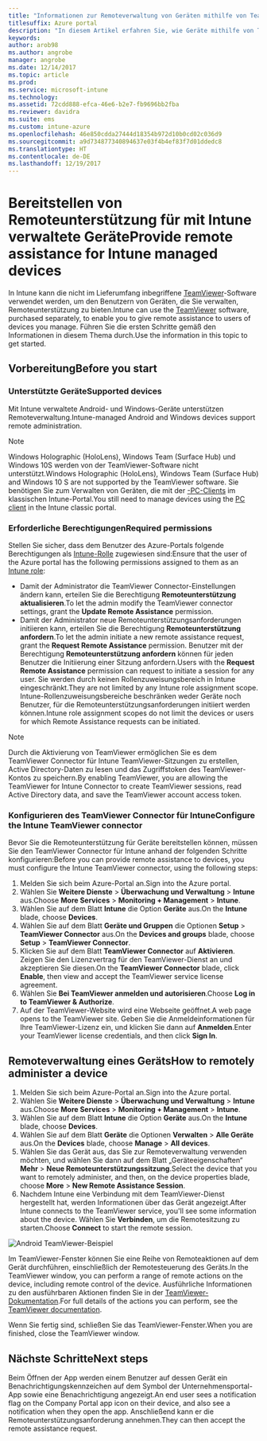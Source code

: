 ```yaml
---
title: "Informationen zur Remoteverwaltung von Geräten mithilfe von TeamViewer"
titlesuffix: Azure portal
description: "In diesem Artikel erfahren Sie, wie Geräte mithilfe von TeamViewer remote verwaltet werden."
keywords: 
author: arob98
ms.author: angrobe
manager: angrobe
ms.date: 12/14/2017
ms.topic: article
ms.prod: 
ms.service: microsoft-intune
ms.technology: 
ms.assetid: 72cdd888-efca-46e6-b2e7-fb9696bb2fba
ms.reviewer: davidra
ms.suite: ems
ms.custom: intune-azure
ms.openlocfilehash: 46e850cdda27444d18354b972d10b0cd02c036d9
ms.sourcegitcommit: a9d734877340894637e03f4b4ef83f7d01ddedc8
ms.translationtype: HT
ms.contentlocale: de-DE
ms.lasthandoff: 12/19/2017
---
```

# <a name="provide-remote-assistance-for-intune-managed-devices"></a><span data-ttu-id="78ec4-103">Bereitstellen von Remoteunterstützung für mit Intune verwaltete Geräte</span><span class="sxs-lookup"><span data-stu-id="78ec4-103">Provide remote assistance for Intune managed devices</span></span>

<span data-ttu-id="78ec4-104">In Intune kann die nicht im Lieferumfang inbegriffene [TeamViewer](https://www.teamviewer.com)-Software verwendet werden, um den Benutzern von Geräten, die Sie verwalten, Remoteunterstützung zu bieten.</span><span class="sxs-lookup"><span data-stu-id="78ec4-104">Intune can use the [TeamViewer](https://www.teamviewer.com) software, purchased separately, to enable you to give remote assistance to users of devices you manage.</span></span> <span data-ttu-id="78ec4-105">Führen Sie die ersten Schritte gemäß den Informationen in diesem Thema durch.</span><span class="sxs-lookup"><span data-stu-id="78ec4-105">Use the information in this topic to get started.</span></span>

## <a name="before-you-start"></a><span data-ttu-id="78ec4-106">Vorbereitung</span><span class="sxs-lookup"><span data-stu-id="78ec4-106">Before you start</span></span>

### <a name="supported-devices"></a><span data-ttu-id="78ec4-107">Unterstützte Geräte</span><span class="sxs-lookup"><span data-stu-id="78ec4-107">Supported devices</span></span>

<span data-ttu-id="78ec4-108">Mit Intune verwaltete Android- und Windows-Geräte unterstützen Remoteverwaltung.</span><span class="sxs-lookup"><span data-stu-id="78ec4-108">Intune-managed Android and Windows devices support remote administration.</span></span>

>[!NOTE]
><span data-ttu-id="78ec4-109">Windows Holographic (HoloLens), Windows Team (Surface Hub) und Windows 10S werden von der TeamViewer-Software nicht unterstützt.</span><span class="sxs-lookup"><span data-stu-id="78ec4-109">Windows Holographic (HoloLens), Windows Team (Surface Hub) and Windows 10 S are not supported by the TeamViewer software.</span></span> <span data-ttu-id="78ec4-110">Sie benötigen Sie zum Verwalten von Geräten, die mit der [-PC-Clients](/intune-classic/deploy-use/pc-management-comparison?toc=/intune/toc.json) im klassischen Intune-Portal.</span><span class="sxs-lookup"><span data-stu-id="78ec4-110">You still need to manage devices using the [PC client](/intune-classic/deploy-use/pc-management-comparison?toc=/intune/toc.json) in the Intune classic portal.</span></span>



### <a name="required-permissions"></a><span data-ttu-id="78ec4-111">Erforderliche Berechtigungen</span><span class="sxs-lookup"><span data-stu-id="78ec4-111">Required permissions</span></span>

<span data-ttu-id="78ec4-112">Stellen Sie sicher, dass dem Benutzer des Azure-Portals folgende Berechtigungen als [Intune-Rolle](https://docs.microsoft.com/intune-azure/access-control/role-based-access-control) zugewiesen sind:</span><span class="sxs-lookup"><span data-stu-id="78ec4-112">Ensure that the user of the Azure portal has the following permissions assigned to them as an [Intune role](https://docs.microsoft.com/intune-azure/access-control/role-based-access-control):</span></span>
- <span data-ttu-id="78ec4-113">Damit der Administrator die TeamViewer Connector-Einstellungen ändern kann, erteilen Sie die Berechtigung **Remoteunterstützung aktualisieren**.</span><span class="sxs-lookup"><span data-stu-id="78ec4-113">To let the admin modify the TeamViewer connector settings, grant the **Update Remote Assistance** permission.</span></span>
- <span data-ttu-id="78ec4-114">Damit der Administrator neue Remoteunterstützungsanforderungen initiieren kann, erteilen Sie die Berechtigung **Remoteunterstützung anfordern**.</span><span class="sxs-lookup"><span data-stu-id="78ec4-114">To let the admin initiate a new remote assistance request, grant the **Request Remote Assistance** permission.</span></span> <span data-ttu-id="78ec4-115">Benutzer mit der Berechtigung **Remoteunterstützung anfordern** können für jeden Benutzer die Initiierung einer Sitzung anfordern.</span><span class="sxs-lookup"><span data-stu-id="78ec4-115">Users with the **Request Remote Assistance** permission can request to initiate a session for any user.</span></span> <span data-ttu-id="78ec4-116">Sie werden durch keinen Rollenzuweisungsbereich in Intune eingeschränkt.</span><span class="sxs-lookup"><span data-stu-id="78ec4-116">They are not limited by any Intune role assignment scope.</span></span> <span data-ttu-id="78ec4-117">Intune-Rollenzuweisungsbereiche beschränken weder Geräte noch Benutzer, für die Remoteunterstützungsanforderungen initiiert werden können.</span><span class="sxs-lookup"><span data-stu-id="78ec4-117">Intune role assignment scopes do not limit the devices or users for which Remote Assistance requests can be initiated.</span></span>

>[!NOTE]
><span data-ttu-id="78ec4-118">Durch die Aktivierung von TeamViewer ermöglichen Sie es dem TeamViewer Connector für Intune TeamViewer-Sitzungen zu erstellen, Active Directory-Daten zu lesen und das Zugriffstoken des TeamViewer-Kontos zu speichern.</span><span class="sxs-lookup"><span data-stu-id="78ec4-118">By enabling TeamViewer, you are allowing the TeamViewer for Intune Connector to create TeamViewer sessions, read Active Directory data, and save the TeamViewer account access token.</span></span>

### <a name="configure-the-intune-teamviewer-connector"></a><span data-ttu-id="78ec4-119">Konfigurieren des TeamViewer Connector für Intune</span><span class="sxs-lookup"><span data-stu-id="78ec4-119">Configure the Intune TeamViewer connector</span></span>

<span data-ttu-id="78ec4-120">Bevor Sie die Remoteunterstützung für Geräte bereitstellen können, müssen Sie den TeamViewer Connector für Intune anhand der folgenden Schritte konfigurieren:</span><span class="sxs-lookup"><span data-stu-id="78ec4-120">Before you can provide remote assistance to devices, you must configure the Intune TeamViewer connector, using the following steps:</span></span>


1. <span data-ttu-id="78ec4-121">Melden Sie sich beim Azure-Portal an.</span><span class="sxs-lookup"><span data-stu-id="78ec4-121">Sign into the Azure portal.</span></span>
2. <span data-ttu-id="78ec4-122">Wählen Sie **Weitere Dienste** > **Überwachung und Verwaltung** > **Intune** aus.</span><span class="sxs-lookup"><span data-stu-id="78ec4-122">Choose **More Services** > **Monitoring + Management** > **Intune**.</span></span>
3. <span data-ttu-id="78ec4-123">Wählen Sie auf dem Blatt **Intune** die Option **Geräte** aus.</span><span class="sxs-lookup"><span data-stu-id="78ec4-123">On the **Intune** blade, choose **Devices**.</span></span>
4. <span data-ttu-id="78ec4-124">Wählen Sie auf dem Blatt **Geräte und Gruppen** die Optionen **Setup** > **TeamViewer Connector** aus.</span><span class="sxs-lookup"><span data-stu-id="78ec4-124">On the **Devices and groups** blade, choose **Setup** > **TeamViewer Connector**.</span></span>
5. <span data-ttu-id="78ec4-125">Klicken Sie auf dem Blatt **TeamViewer Connector** auf **Aktivieren**. Zeigen Sie den Lizenzvertrag für den TeamViewer-Dienst an und akzeptieren Sie diesen.</span><span class="sxs-lookup"><span data-stu-id="78ec4-125">On the **TeamViewer Connector** blade, click **Enable**, then view and accept the TeamViewer service license agreement.</span></span>
6. <span data-ttu-id="78ec4-126">Wählen Sie **Bei TeamViewer anmelden und autorisieren**.</span><span class="sxs-lookup"><span data-stu-id="78ec4-126">Choose **Log in to TeamViewer & Authorize**.</span></span>
7. <span data-ttu-id="78ec4-127">Auf der TeamViewer-Website wird eine Webseite geöffnet.</span><span class="sxs-lookup"><span data-stu-id="78ec4-127">A web page opens to the TeamViewer site.</span></span> <span data-ttu-id="78ec4-128">Geben Sie die Anmeldeinformationen für Ihre TeamViewer-Lizenz ein, und klicken Sie dann auf **Anmelden**.</span><span class="sxs-lookup"><span data-stu-id="78ec4-128">Enter your TeamViewer license credentials, and then click **Sign In**.</span></span>


## <a name="how-to-remotely-administer-a-device"></a><span data-ttu-id="78ec4-129">Remoteverwaltung eines Geräts</span><span class="sxs-lookup"><span data-stu-id="78ec4-129">How to remotely administer a device</span></span>

1. <span data-ttu-id="78ec4-130">Melden Sie sich beim Azure-Portal an.</span><span class="sxs-lookup"><span data-stu-id="78ec4-130">Sign into the Azure portal.</span></span>
2. <span data-ttu-id="78ec4-131">Wählen Sie **Weitere Dienste** > **Überwachung und Verwaltung** > **Intune** aus.</span><span class="sxs-lookup"><span data-stu-id="78ec4-131">Choose **More Services** > **Monitoring + Management** > **Intune**.</span></span>
3. <span data-ttu-id="78ec4-132">Wählen Sie auf dem Blatt **Intune** die Option **Geräte** aus.</span><span class="sxs-lookup"><span data-stu-id="78ec4-132">On the **Intune** blade, choose **Devices**.</span></span>
4. <span data-ttu-id="78ec4-133">Wählen Sie auf dem Blatt **Geräte** die Optionen **Verwalten** > **Alle Geräte** aus.</span><span class="sxs-lookup"><span data-stu-id="78ec4-133">On the **Devices** blade, choose **Manage** > **All devices**.</span></span>
5. <span data-ttu-id="78ec4-134">Wählen Sie das Gerät aus, das Sie zur Remoteverwaltung verwenden möchten, und wählen Sie dann auf dem Blatt „Geräteeigenschaften“ **Mehr** > **Neue Remoteunterstützungssitzung**.</span><span class="sxs-lookup"><span data-stu-id="78ec4-134">Select the device that you want to remotely administer, and then, on the device properties blade, choose **More** > **New Remote Assistance Session**.</span></span>
6. <span data-ttu-id="78ec4-135">Nachdem Intune eine Verbindung mit dem TeamViewer-Dienst hergestellt hat, werden Informationen über das Gerät angezeigt.</span><span class="sxs-lookup"><span data-stu-id="78ec4-135">After Intune connects to the TeamViewer service, you'll see some information about the device.</span></span> <span data-ttu-id="78ec4-136">Wählen Sie **Verbinden**, um die Remotesitzung zu starten.</span><span class="sxs-lookup"><span data-stu-id="78ec4-136">Choose **Connect** to start the remote session.</span></span>

![Android TeamViewer-Beispiel](./media/android-teamviewer.png)

<span data-ttu-id="78ec4-138">Im TeamViewer-Fenster können Sie eine Reihe von Remoteaktionen auf dem Gerät durchführen, einschließlich der Remotesteuerung des Geräts.</span><span class="sxs-lookup"><span data-stu-id="78ec4-138">In the TeamViewer window, you can perform a range of remote actions on the device, including remote control of the device.</span></span> <span data-ttu-id="78ec4-139">Ausführliche Informationen zu den ausführbaren Aktionen finden Sie in der [TeamViewer-Dokumentation](https://www.teamviewer.com/support/documents/).</span><span class="sxs-lookup"><span data-stu-id="78ec4-139">For full details of the actions you can perform, see the [TeamViewer documentation](https://www.teamviewer.com/support/documents/).</span></span>

<span data-ttu-id="78ec4-140">Wenn Sie fertig sind, schließen Sie das TeamViewer-Fenster.</span><span class="sxs-lookup"><span data-stu-id="78ec4-140">When you are finished, close the TeamViewer window.</span></span>

## <a name="next-steps"></a><span data-ttu-id="78ec4-141">Nächste Schritte</span><span class="sxs-lookup"><span data-stu-id="78ec4-141">Next steps</span></span>

<span data-ttu-id="78ec4-142">Beim Öffnen der App werden einem Benutzer auf dessen Gerät ein Benachrichtigungskennzeichen auf dem Symbol der Unternehmensportal-App sowie eine Benachrichtigung angezeigt.</span><span class="sxs-lookup"><span data-stu-id="78ec4-142">An end user sees a notification flag on the Company Portal app icon on their device, and also see a notification when they open the app.</span></span> <span data-ttu-id="78ec4-143">Anschließend kann er die Remoteunterstützungsanforderung annehmen.</span><span class="sxs-lookup"><span data-stu-id="78ec4-143">They can then accept the remote assistance request.</span></span>
